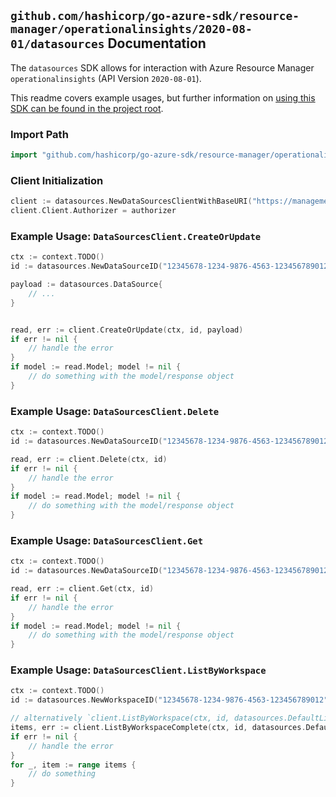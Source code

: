 
## `github.com/hashicorp/go-azure-sdk/resource-manager/operationalinsights/2020-08-01/datasources` Documentation

The `datasources` SDK allows for interaction with Azure Resource Manager `operationalinsights` (API Version `2020-08-01`).

This readme covers example usages, but further information on [using this SDK can be found in the project root](https://github.com/hashicorp/go-azure-sdk/tree/main/docs).

### Import Path

```go
import "github.com/hashicorp/go-azure-sdk/resource-manager/operationalinsights/2020-08-01/datasources"
```


### Client Initialization

```go
client := datasources.NewDataSourcesClientWithBaseURI("https://management.azure.com")
client.Client.Authorizer = authorizer
```


### Example Usage: `DataSourcesClient.CreateOrUpdate`

```go
ctx := context.TODO()
id := datasources.NewDataSourceID("12345678-1234-9876-4563-123456789012", "example-resource-group", "workspaceName", "dataSourceName")

payload := datasources.DataSource{
	// ...
}


read, err := client.CreateOrUpdate(ctx, id, payload)
if err != nil {
	// handle the error
}
if model := read.Model; model != nil {
	// do something with the model/response object
}
```


### Example Usage: `DataSourcesClient.Delete`

```go
ctx := context.TODO()
id := datasources.NewDataSourceID("12345678-1234-9876-4563-123456789012", "example-resource-group", "workspaceName", "dataSourceName")

read, err := client.Delete(ctx, id)
if err != nil {
	// handle the error
}
if model := read.Model; model != nil {
	// do something with the model/response object
}
```


### Example Usage: `DataSourcesClient.Get`

```go
ctx := context.TODO()
id := datasources.NewDataSourceID("12345678-1234-9876-4563-123456789012", "example-resource-group", "workspaceName", "dataSourceName")

read, err := client.Get(ctx, id)
if err != nil {
	// handle the error
}
if model := read.Model; model != nil {
	// do something with the model/response object
}
```


### Example Usage: `DataSourcesClient.ListByWorkspace`

```go
ctx := context.TODO()
id := datasources.NewWorkspaceID("12345678-1234-9876-4563-123456789012", "example-resource-group", "workspaceName")

// alternatively `client.ListByWorkspace(ctx, id, datasources.DefaultListByWorkspaceOperationOptions())` can be used to do batched pagination
items, err := client.ListByWorkspaceComplete(ctx, id, datasources.DefaultListByWorkspaceOperationOptions())
if err != nil {
	// handle the error
}
for _, item := range items {
	// do something
}
```
